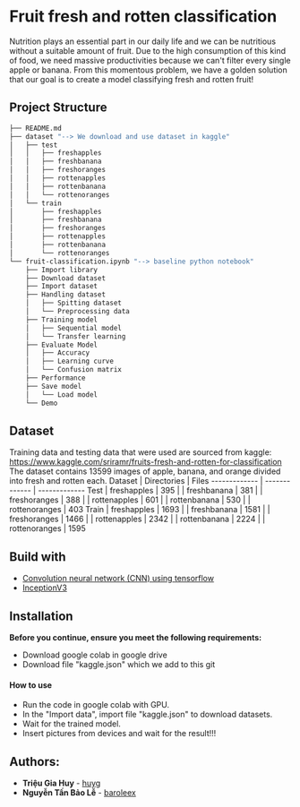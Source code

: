 # Fruit fresh and rotten classification

Nutrition plays an essential part in our daily life and we can be nutritious without a suitable amount of fruit. Due to the high consumption of this kind of food, we need massive productivities because we can't filter every single apple or banana. From this momentous problem, we have a golden solution that our goal is to create a model classifying fresh and rotten fruit!



## Project Structure
```bash
├── README.md
├── dataset "--> We download and use dataset in kaggle"
│   ├── test
│   │   ├── freshapples
│   │   ├── freshbanana
│   │   ├── freshoranges
│   │   ├── rottenapples
│   │   ├── rottenbanana
│   │   └── rottenoranges
│   └── train
│       ├── freshapples
│       ├── freshbanana
│       ├── freshoranges
│       ├── rottenapples
│       ├── rottenbanana
│       └── rottenoranges
└── fruit-classification.ipynb "--> baseline python notebook"
    ├── Import library
    ├── Download dataset
    ├── Import dataset
    ├── Handling dataset
    │   ├── Spitting dataset
    │   └── Preprocessing data
    ├── Training model
    │   ├── Sequential model
    │   └── Transfer learning
    ├── Evaluate Model
    │   ├── Accuracy
    │   ├── Learning curve
    │   └── Confusion matrix
    ├── Performance
    ├── Save model
    │   └── Load model
    └── Demo
```


## Dataset
Training data and testing data that were used are sourced from kaggle: https://www.kaggle.com/sriramr/fruits-fresh-and-rotten-for-classification <br/> The dataset contains 13599 images of apple, banana, and orange divided into fresh and rotten each.
Dataset       | Directories     | Files
------------- | -------------   | -------------
Test          | freshapples     | 395
|             | freshbanana     | 381
|             | freshoranges    | 388
|             | rottenapples    | 601
|             | rottenbanana    | 530
|             | rottenoranges   | 403
Train         | freshapples     | 1693
|             | freshbanana     | 1581
|             | freshoranges    | 1466
|             | rottenapples    | 2342
|             | rottenbanana    | 2224
|             | rottenoranges   | 1595



## Build with
* [Convolution neural network (CNN) using tensorflow](https://www.tensorflow.org/tutorials/images/cnn)
* [InceptionV3](https://keras.io/api/applications/inceptionv3/)



## Installation

**Before you continue, ensure you meet the following requirements:**
- Download google colab in google drive
- Download file "kaggle.json" which we add to this git

#### How to use
- Run the code in google colab with GPU.
- In the "Import data", import file "kaggle.json" to download datasets.
- Wait for the trained model.
- Insert pictures from devices and wait for the result!!!


## Authors:
- **Triệu Gia Huy** - [huyg](https://github.com/huyg1108)
- **Nguyễn Tấn Bảo Lễ** - [baroleex](https://github.com/baroleex04)
